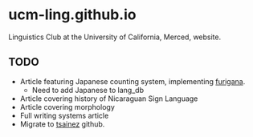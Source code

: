 # ucm-ling.github.io
Linguistics Club at the University of California, Merced, website. 

## TODO
- Article featuring Japanese counting system, implementing [furigana](https://github.com/hexenq/kuroshiro). 
  - Need to add Japanese to lang_db
- Article covering history of Nicaraguan Sign Language
- Article covering morphology
- Full writing systems article
- Migrate to [tsainez](https://github.com/tsainez) github.
